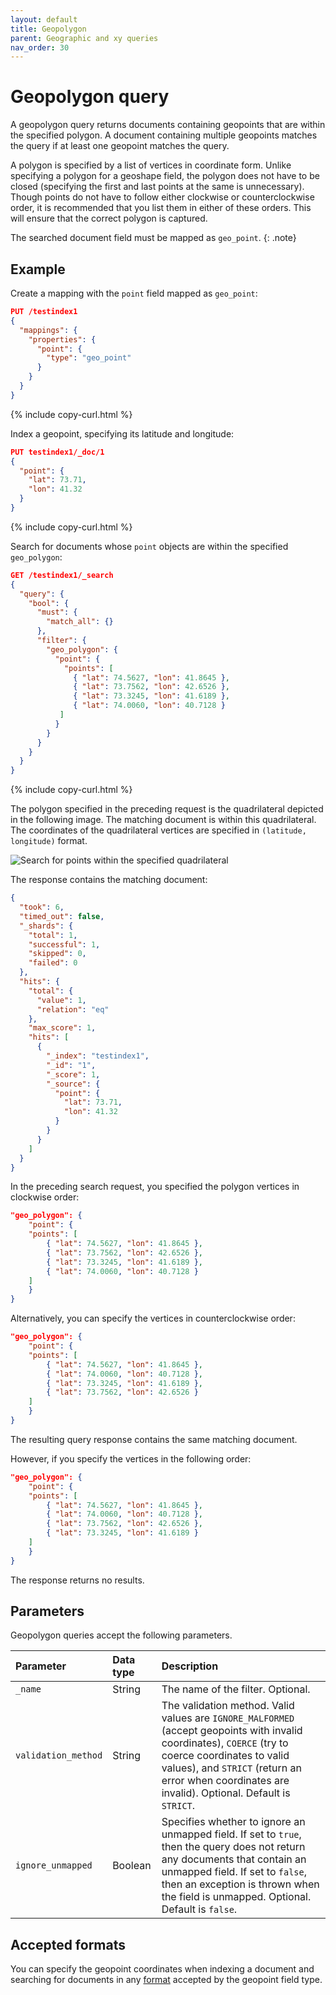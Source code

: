 ```yaml
---
layout: default
title: Geopolygon
parent: Geographic and xy queries
nav_order: 30
---
```


# Geopolygon query

A geopolygon query returns documents containing geopoints that are within the specified polygon. A document containing multiple geopoints matches the query if at least one geopoint matches the query.

A polygon is specified by a list of vertices in coordinate form. Unlike specifying a polygon for a geoshape field, the polygon does not have to be closed (specifying the first and last points at the same is unnecessary). Though points do not have to follow either clockwise or counterclockwise order, it is recommended that you list them in either of these orders. This will ensure that the correct polygon is captured.

The searched document field must be mapped as `geo_point`.
{: .note}

## Example

Create a mapping with the `point` field mapped as `geo_point`:

```json
PUT /testindex1
{
  "mappings": {
    "properties": {
      "point": {
        "type": "geo_point"
      }
    }
  }
}
```
{% include copy-curl.html %}

Index a geopoint, specifying its latitude and longitude:

```json
PUT testindex1/_doc/1
{
  "point": { 
    "lat": 73.71,
    "lon": 41.32
  }
}
```
{% include copy-curl.html %}

Search for documents whose `point` objects are within the specified `geo_polygon`:

```json
GET /testindex1/_search
{
  "query": {
    "bool": {
      "must": {
        "match_all": {}
      },
      "filter": {
        "geo_polygon": {
          "point": {
            "points": [
              { "lat": 74.5627, "lon": 41.8645 },
              { "lat": 73.7562, "lon": 42.6526 },
              { "lat": 73.3245, "lon": 41.6189 },
              { "lat": 74.0060, "lon": 40.7128 }
           ]
          }
        }
      }
    }
  }
}
```
{% include copy-curl.html %}

The polygon specified in the preceding request is the quadrilateral depicted in the following image. The matching document is within this quadrilateral. The coordinates of the quadrilateral vertices are specified in `(latitude, longitude)` format.

![Search for points within the specified quadrilateral]({{site.url}}{{site.baseurl}}/images/geopolygon-query.png)

The response contains the matching document:

```json
{
  "took": 6,
  "timed_out": false,
  "_shards": {
    "total": 1,
    "successful": 1,
    "skipped": 0,
    "failed": 0
  },
  "hits": {
    "total": {
      "value": 1,
      "relation": "eq"
    },
    "max_score": 1,
    "hits": [
      {
        "_index": "testindex1",
        "_id": "1",
        "_score": 1,
        "_source": {
          "point": {
            "lat": 73.71,
            "lon": 41.32
          }
        }
      }
    ]
  }
}
```

In the preceding search request, you specified the polygon vertices in clockwise order:

```json
"geo_polygon": {
    "point": {
    "points": [
        { "lat": 74.5627, "lon": 41.8645 },
        { "lat": 73.7562, "lon": 42.6526 },
        { "lat": 73.3245, "lon": 41.6189 },
        { "lat": 74.0060, "lon": 40.7128 }
    ]
    }
}
```

Alternatively, you can specify the vertices in counterclockwise order:

```json
"geo_polygon": {
    "point": {
    "points": [
        { "lat": 74.5627, "lon": 41.8645 },
        { "lat": 74.0060, "lon": 40.7128 },
        { "lat": 73.3245, "lon": 41.6189 },
        { "lat": 73.7562, "lon": 42.6526 }
    ]
    }
}
```

The resulting query response contains the same matching document.

However, if you specify the vertices in the following order:

```json
"geo_polygon": {
    "point": {
    "points": [
        { "lat": 74.5627, "lon": 41.8645 },
        { "lat": 74.0060, "lon": 40.7128 },
        { "lat": 73.7562, "lon": 42.6526 },
        { "lat": 73.3245, "lon": 41.6189 }
    ]
    }
}
```

The response returns no results.

## Parameters

Geopolygon queries accept the following parameters.

Parameter | Data type | Description
:--- | :--- | :--- 
`_name` | String | The name of the filter. Optional.
`validation_method` | String | The validation method. Valid values are `IGNORE_MALFORMED` (accept geopoints with invalid coordinates), `COERCE` (try to coerce coordinates to valid values), and `STRICT` (return an error when coordinates are invalid). Optional. Default is `STRICT`.
`ignore_unmapped` | Boolean | Specifies whether to ignore an unmapped field. If set to `true`, then the query does not return any documents that contain an unmapped field. If set to `false`, then an exception is thrown when the field is unmapped. Optional. Default is `false`.

## Accepted formats

You can specify the geopoint coordinates when indexing a document and searching for documents in any [format]({{site.url}}{{site.baseurl}}/opensearch/supported-field-types/geo-point#formats) accepted by the geopoint field type.  